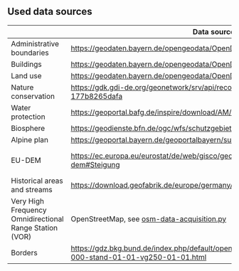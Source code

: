 ## Used data sources


|                                                         | Data source                                                                                                   | License / Terms of use                                                                                                                                 |
|---------------------------------------------------------|---------------------------------------------------------------------------------------------------------------|--------------------------------------------------------------------------------------------------------------------------------------------------------|
| Administrative boundaries                               | https://geodaten.bayern.de/opengeodata/OpenDataDetail.html?pn=verwaltung                                      | https://creativecommons.org/licenses/by/4.0/deed.de                                                                                                    |
| Buildings                                               | https://geodaten.bayern.de/opengeodata/OpenDataDetail.html?pn=lod2                                            | https://creativecommons.org/licenses/by/4.0/deed.de                                                                                                    |
| Land use                                                | https://geodaten.bayern.de/opengeodata/OpenDataDetail.html?pn=atkis_basis_dlm                                 | https://creativecommons.org/licenses/by/4.0/deed.de                                                                                                    |
| Nature conservation                                     | https://gdk.gdi-de.org/geonetwork/srv/api/records/bec888f9-ba0c-42dc-846e-177b8265dafa                        | http://www.gesetze-im-internet.de/bundesrecht/geonutzv/gesamt.pdf                                                                                      |
| Water protection                                        | https://geoportal.bafg.de/inspire/download/AM/waterProtectionArea/datasetfeed.xml                             |                                                                                                                                                        |
| Biosphere                                               | https://geodienste.bfn.de/ogc/wfs/schutzgebiet                                                                |                                                                                                                                                        |
| Alpine plan                                             | https://geoportal.bayern.de/geoportalbayern/suche/suche?0&q=alpenplan                                         | https://creativecommons.org/licenses/by-nd/4.0/deed.de                                                                                                 |
| EU-DEM                                                  | https://ec.europa.eu/eurostat/de/web/gisco/geodata/digital-elevation-model/eu-dem#Steigung                    | https://sdi.eea.europa.eu/catalogue/datahub/api/records/3473589f-0854-4601-919e-2e7dd172ff50/formatters/xsl-view?output=pdf&language=eng&approved=true |
| Historical areas and streams                            | https://download.geofabrik.de/europe/germany/bayern.html                                                      | https://opendatacommons.org/licenses/odbl/                                                                                                             |
| Very High Frequency Omnidirectional Range Station (VOR) | OpenStreetMap, see [osm-data-acquisition.py ](osm-data-acquisition.py)                                        | https://opendatacommons.org/licenses/odbl/                                                                                                             |
| Borders                                                 | https://gdz.bkg.bund.de/index.php/default/open-data/verwaltungsgebiete-1-250-000-stand-01-01-vg250-01-01.html | https://www.govdata.de/dl-de/by-2-0                                                                                                                    |